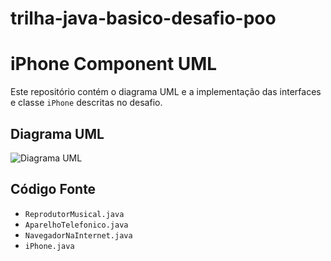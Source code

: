 # trilha-java-basico-desafio-poo
# iPhone Component UML

Este repositório contém o diagrama UML e a implementação das interfaces e classe `iPhone` descritas no desafio.

## Diagrama UML

![Diagrama UML]()


## Código Fonte

- `ReprodutorMusical.java`
- `AparelhoTelefonico.java`
- `NavegadorNaInternet.java`
- `iPhone.java`
